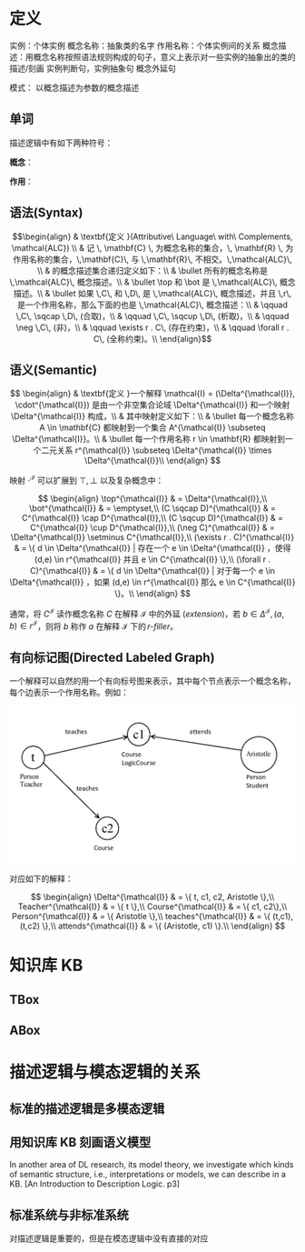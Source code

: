 # 定义

实例：个体实例
概念名称：抽象类的名字
作用名称：个体实例间的关系
概念描述：用概念名称按照语法规则构成的句子，意义上表示对一些实例的抽象出的类的描述/刻画
实例判断句，实例抽象句
概念外延句

模式：
以概念描述为参数的概念描述

## 单词
描述逻辑中有如下两种符号：

**概念**：

**作用**：

## 语法(Syntax)
$$\begin{align}
& \textbf{定义 }(Attributive\ Language\ with\ Complements, \mathcal{ALC}) \\
& 记 \, \mathbf{C} \, 为概念名称的集合，\, \mathbf{R} \, 为作用名称的集合，\,\mathbf{C}\, 与 \,\mathbf{R}\, 不相交。\,\mathcal{ALC}\, \\
& 的概念描述集合递归定义如下：\\
& \bullet 所有的概念名称是 \,\mathcal{ALC}\, 概念描述。\\
& \bullet \top 和 \bot 是 \,\mathcal{ALC}\, 概念描述。\\
& \bullet 如果 \,C\, 和 \,D\, 是 \,\mathcal{ALC}\, 概念描述，并且 \,r\, 是一个作用名称，那么下面的也是 \,\mathcal{ALC}\, 概念描述：\\
& \qquad \,C\, \sqcap \,D\, (合取)，\\
& \qquad \,C\, \sqcup \,D\, (析取)，\\
& \qquad \neg \,C\, (非)，\\
& \qquad \exists r . C\, (存在约束)，\\
& \qquad \forall r . C\, (全称约束)。\\
\end{align}$$

## 语义(Semantic)
$$
\begin{align}
& \textbf{定义 }一个解释 \mathcal{I} = (\Delta^{\mathcal{I}}, \cdot^{\mathcal{I}}) 是由一个非空集合论域 \Delta^{\mathcal{I}} 和一个映射 \Delta^{\mathcal{I}} 构成，\\
& 其中映射定义如下：\\
& \bullet 每一个概念名称 A \in \mathbf{C} 都映射到一个集合 A^{\mathcal{I}} \subseteq \Delta^{\mathcal{I}}。\\
& \bullet 每一个作用名称 r \in \mathbf{R} 都映射到一个二元关系 r^{\mathcal{I}} \subseteq \Delta^{\mathcal{I}} \times \Delta^{\mathcal{I}}\\ 
\end{align}
$$

映射 $\cdot^{\mathcal{I}}$ 可以扩展到 $\top, \bot$ 以及复杂概念中：

$$
\begin{align}
    \top^{\mathcal{I}} & = \Delta^{\mathcal{I}},\\
    \bot^{\mathcal{I}} & = \emptyset,\\
    (C \sqcap D)^{\mathcal{I}} & = C^{\mathcal{I}} \cap D^{\mathcal{I}},\\
    (C \sqcup D)^{\mathcal{I}} & = C^{\mathcal{I}} \cup D^{\mathcal{I}},\\
    (\neg C)^{\mathcal{I}} & = \Delta^{\mathcal{I}} \setminus C^{\mathcal{I}},\\
    (\exists r . C)^{\mathcal{I}} & = \{ d \in \Delta^{\mathcal{I}} | 存在一个 e \in \Delta^{\mathcal{I}} ，使得 (d,e) \in r^{\mathcal{I}} 并且 e \in C^{\mathcal{I}} \},\\
    (\forall r . C)^{\mathcal{I}} & = \{ d \in \Delta^{\mathcal{I}} | 对于每一个 e \in \Delta^{\mathcal{I}} ，如果 (d,e) \in r^{\mathcal{I}} 那么 e \in C^{\mathcal{I}} \}。\\
\end{align}
$$

通常，将 $C^{\mathcal{I}}$ 读作概念名称 $C$ 在解释 $\mathcal{I}$ 中的外延 ($extension$)，若 $b \in \Delta^{\mathcal{I}}, (a,b) \in r^{\mathcal{I}}$，则将 $b$ 称作 $a$ 在解释 $\mathcal{I}$ 下的$\,\textit{r-filler}$。

## 有向标记图(Directed Labeled Graph)

一个解释可以自然的用一个有向标号图来表示，其中每个节点表示一个概念名称，每个边表示一个作用名称。例如：

![image](assert/an%20example%20of%20directed%20labeled%20graph.png)

对应如下的解释：

$$
\begin{align}
    \Delta^{\mathcal{I}} & = \{ t, c1, c2, Aristotle \},\\
    Teacher^{\mathcal{I}} & = \{ t \},\\
    Course^{\mathcal{I}} & = \{ c1, c2\},\\
    Person^{\mathcal{I}} & = \{ Aristotle \},\\
    teaches^{\mathcal{I}} & = \{ (t,c1), (t,c2) \},\\
    attends^{\mathcal{I}} & = \{ (Aristotle, c1) \}.\\
\end{align}
$$

# 知识库 KB

## TBox

## ABox

# 描述逻辑与模态逻辑的关系

## 标准的描述逻辑是多模态逻辑

## 用知识库 KB 刻画语义模型

In another area of DL research, its model theory, we investigate which kinds of semantic structure, i.e., interpretations or models, we can describe in a KB. [An Introduction to Description Logic. p3]

## 标准系统与非标准系统
对描述逻辑是重要的，但是在模态逻辑中没有直接的对应